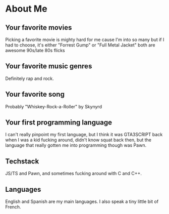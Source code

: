 # About Me

## Your favorite movies
Picking a favorite movie is mighty hard for me cause I'm into so many but if I had to choose, it's either "Forrest Gump" or "Full Metal Jacket" both are awesome 90s/late 80s flicks

## Your favorite music genres
Definitely rap and rock.

## Your favorite song
Probably "Whiskey-Rock-a-Roller" by Skynyrd

## Your first programming language
I can't really pinpoint my first language, but I think it was GTA3SCRIPT back when I was a kid fucking around, didn't know squat back then, but the language that really gotten me into programming though was Pawn.

## Techstack
JS/TS and Pawn, and sometimes fucking around with C and C++.

## Languages
English and Spanish are my main languages. I also speak a tiny little bit of French.
